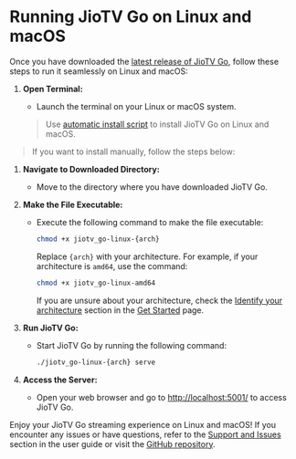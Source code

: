 # Running JioTV Go on Linux and macOS

Once you have downloaded the [latest release of JioTV Go](../get_started.md#pre-built-binaries), follow these steps to run it seamlessly on Linux and macOS:

1. **Open Terminal:**
   - Launch the terminal on your Linux or macOS system.

   > Use [automatic install script](../get_started.md#automatic-installation-recommended) to install JioTV Go on Linux and macOS.

> If you want to install manually, follow the steps below:

1. **Navigate to Downloaded Directory:**
   - Move to the directory where you have downloaded JioTV Go.

2. **Make the File Executable:**
   - Execute the following command to make the file executable:
   
     ```sh
     chmod +x jiotv_go-linux-{arch}
     ```

     Replace `{arch}` with your architecture. For example, if your architecture is `amd64`, use the command:

     ```sh
     chmod +x jiotv_go-linux-amd64
     ```

     If you are unsure about your architecture, check the [Identify your architecture](../get_started.md#identifying-your-os-and-architecture) section in the [Get Started](../get_started.md) page.

3. **Run JioTV Go:**
   - Start JioTV Go by running the following command:

     ```sh
     ./jiotv_go-linux-{arch} serve
     ```

4. **Access the Server:**
   - Open your web browser and go to [http://localhost:5001/](http://localhost:5001/) to access JioTV Go.

Enjoy your JioTV Go streaming experience on Linux and macOS! If you encounter any issues or have questions, refer to the [Support and Issues](#support-and-issues) section in the user guide or visit the [GitHub repository](https://github.com/rabilrbl/jiotv_go).